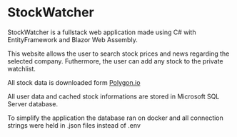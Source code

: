# StockWatcher

StockWatcher is a fullstack web application made using C# with EntityFramework and Blazor Web Assembly.

This website allows the user to search stock prices and news regarding the selected company. Futhermore, the user can add any stock to the private watchlist. 

All stock data is downloaded form [Polygon.io](https://polygon.io/docs)

All user data and cached stock informations are stored in Microsoft SQL Server database.

To simplify the application the database ran on docker and all connection strings were held in .json files instead of .env
